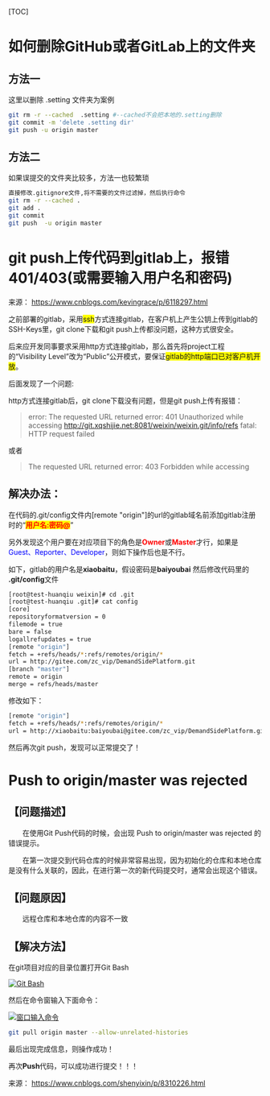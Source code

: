 [TOC]

# 如何删除GitHub或者GitLab上的文件夹
## 方法一

这里以删除 .setting 文件夹为案例

```bash
git rm -r --cached  .setting #--cached不会把本地的.setting删除
git commit -m 'delete .setting dir'
git push -u origin master
```

## 方法二
如果误提交的文件夹比较多，方法一也较繁琐

```bash
直接修改.gitignore文件,将不需要的文件过滤掉，然后执行命令
git rm -r --cached .
git add .
git commit
git push  -u origin master
```

# git push上传代码到gitlab上，报错401/403(或需要输入用户名和密码)

来源： https://www.cnblogs.com/kevingrace/p/6118297.html

之前部署的gitlab，采用<font style="background-color: Yellow
;">ssh</font>方式连接gitlab，在客户机上产生公钥上传到gitlab的SSH-Keys里，git clone下载和git push上传都没问题，这种方式很安全。

后来应开发同事要求采用http方式连接gitlab，那么首先将project工程的“Visibility Level”改为“Public”公开模式，要保证<font style="background-color: Yellow
;">gitlab的http端口已对客户机开放</font>。

后面发现了一个问题:

http方式连接gitlab后，git clone下载没有问题，但是git push上传有报错：

> error: The requested URL returned error: 401 Unauthorized while accessing http://git.xqshijie.net:8081/weixin/weixin.git/info/refs
> fatal: HTTP request failed

或者

> The requested URL returned error: 403 Forbidden while accessing

## 解决办法：

在代码的.git/config文件内[remote "origin"]的url的gitlab域名前添加gitlab注册时的“<font style="background-color: Yellow
;color: red;">**用户名:密码@**</font>”

另外发现这个用户要在对应项目下的角色是<font color="red">**Owner**</font>或<font color="red">**Master**</font>才行，如果是<font color="blue">Guest、Reporter、Developer</font>，则如下操作后也是不行。

如下，gitlab的用户名是**xiaobaitu**，假设密码是**baiyoubai**
然后修改代码里的 **.git/config**文件

```bash
[root@test-huanqiu weixin]# cd .git
[root@test-huanqiu .git]# cat config 
[core]
repositoryformatversion = 0
filemode = true
bare = false
logallrefupdates = true
[remote "origin"]
fetch = +refs/heads/*:refs/remotes/origin/*
url = http://gitee.com/zc_vip/DemandSidePlatform.git
[branch "master"]
remote = origin
merge = refs/heads/master
```

修改如下：

```bash
[remote "origin"]
fetch = +refs/heads/*:refs/remotes/origin/*
url = http://xiaobaitu:baiyoubai@gitee.com/zc_vip/DemandSidePlatform.git
```

然后再次git push，发现可以正常提交了！

# Push to origin/master was rejected

## 【问题描述】
　　在使用Git Push代码的时候，会出现 Push to origin/master was rejected 的错误提示。

　　在第一次提交到代码仓库的时候非常容易出现，因为初始化的仓库和本地仓库是没有什么关联的，因此，在进行第一次的新代码提交时，通常会出现这个错误。

## 【问题原因】
　　远程仓库和本地仓库的内容不一致
　　
## 【解决方法】
在git项目对应的目录位置打开Git Bash

[![Git Bash](https://cdn7.232232.xyz/58/2022/09/05-63155d574bd4f.png)](https://pic.downk.cc/item/5eb27637c2a9a83be5f507ad.png)

然后在命令窗输入下面命令：

[![窗口输入命令](https://sc04.alicdn.com/kf/H81212b289b61411585b9e7ee0642fadfs.png)](https://pic.downk.cc/item/5eb27637c2a9a83be5f507b0.png)

```bash
git pull origin master --allow-unrelated-histories
```


最后出现完成信息，则操作成功！

再次**Push**代码，可以成功进行提交！！！


来源： https://www.cnblogs.com/shenyixin/p/8310226.html
